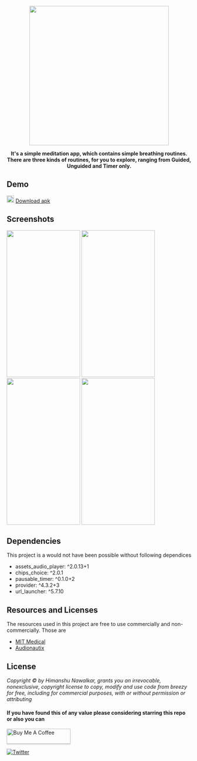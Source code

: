 
<p align="center">
	<a href="https://drive.google.com/file/d/10DTVbcVL7UdoG1f1Texcr9eOV6_JMaRY/view?usp=sharing" alt="Download the apk">
		<img src="https://drive.google.com/uc?export=view&id=12OQj8XCbslCuTeG-zcNClWZzx9-gx2eo" width="380" />
	</a>
</p>
<p align="center" style="bold"><b>It's a simple meditation app, which contains simple breathing routines. There are three kinds of routines, for you to explore, ranging from Guided, Unguided and Timer only.</b></p>


## Demo
<img src ="https://www.svgrepo.com/show/98947/download.svg" width="20" height="20" /> [Download apk](https://drive.google.com/file/d/10DTVbcVL7UdoG1f1Texcr9eOV6_JMaRY/view?usp=sharing)

## Screenshots
<img src="https://drive.google.com/uc?export=view&id=1YmGIj9d5WJUsibvussWm8ux0NNfOEM5B" width="200" height="400" /> <img src="https://drive.google.com/uc?export=view&id=1eVXltUm61kYadF5DQTVUqAPJ7IKLGCeo" width="200" height="400" /> <img src="https://drive.google.com/uc?export=view&id=1d2fngj-Yew6B77v9V-jPRgltJAZ1ntVF" width="200" height="400" /> <img src="https://drive.google.com/uc?export=view&id=1IZymQOrxRCW9edJ9IpDNVqQbuovyOb1T" width="200" height="400" />

## Dependencies

This project is a would not have been possible without following dependices
- assets_audio_player: ^2.0.13+1
- chips_choice: ^2.0.1
- pausable_timer: ^0.1.0+2
- provider: ^4.3.2+3
- url_launcher: ^5.7.10

## Resources and Licenses

The resources used in this project are free to use commercially and non-commercially. Those are
-  [MIT Medical](https://medical.mit.edu/community/sleep/resources)
-  [Audionautix](https://audionautix.com/)

## License

_Copyright © by Himanshu Nawalkar, grants you an irrevocable, nonexclusive, copyright license to copy, modify and use code from breezy for free, including for commercial purposes, with or without permission or attributing_


#### If you have found this of any value please considering starring this repo or also you can 
<a href="https://www.buymeacoffee.com/" target="_blank"><img src="https://www.buymeacoffee.com/assets/img/custom_images/yellow_img.png" alt="Buy Me A Coffee" style="height: 41px !important;width: 174px !important;box-shadow: 0px 3px 2px 0px rgba(190, 190, 190, 0.5) !important;-webkit-box-shadow: 0px 3px 2px 0px rgba(190, 190, 190, 0.5) !important;" ></a>

[![Twitter](https://img.shields.io/twitter/follow/singlesouup.svg?style=social&label=@singlesouup)](https://twitter.com/singlesouup)
